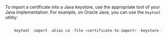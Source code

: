 ---
---
<!-- DISCLAIMER: This file is based on the syslog-ng Open Source Edition documentation https://github.com/balabit/syslog-ng-ose-guides/commit/2f4a52ee61d1ea9ad27cb4f3168b95408fddfdf2 and is used under the terms of The syslog-ng Open Source Edition Documentation License. The file has been modified by Axoflow. -->
To import a certificate into a Java keystore, use the appropriate tool of your Java implementation. For example, on Oracle Java, you can use the `keytool` utility:

```c

    keytool -import -alias ca -file <certificate-to-import> -keystore <keystore-to-import> -storepass <password-to-the-keystore>

```
